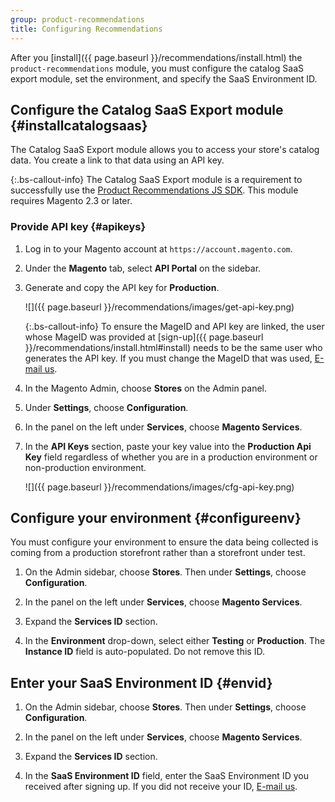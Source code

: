 ```yaml
---
group: product-recommendations
title: Configuring Recommendations
---
```


After you [install]({{ page.baseurl }}/recommendations/install.html) the `product-recommendations` module, you must configure the catalog SaaS export module, set the environment, and specify the SaaS Environment ID.

## Configure the Catalog SaaS Export module {#installcatalogsaas}

The Catalog SaaS Export module allows you to access your store's catalog data. You create a link to that data using an API key.

{:.bs-callout-info}
The Catalog SaaS Export module is a requirement to successfully use the [Product Recommendations JS SDK](https://www.npmjs.com/package/@magento/recommendations-js-sdk). This module requires Magento 2.3 or later.

### Provide API key {#apikeys}

1. Log in to your Magento account at `https://account.magento.com`.

1. Under the **Magento** tab, select **API Portal** on the sidebar.

1. Generate and copy the API key for **Production**.

    ![]({{ page.baseurl }}/recommendations/images/get-api-key.png)

    {:.bs-callout-info}
    To ensure the MageID and API key are linked, the user whose MageID was provided at [sign-up]({{ page.baseurl }}/recommendations/install.html#install) needs to be the same user who generates the API key. If you must change the MageID that was used, <a href="mailto:magento-product-recs-feedback@adobe.com">E-mail us</a>.

1. In the Magento Admin, choose **Stores** on the Admin panel.

1. Under **Settings**, choose **Configuration**.

1. In the panel on the left under **Services**, choose **Magento Services**.

1. In the **API Keys** section, paste your key value into the **Production Api Key** field regardless of whether you are in a production environment or non-production environment.

    ![]({{ page.baseurl }}/recommendations/images/cfg-api-key.png)

## Configure your environment {#configureenv}

You must configure your environment to ensure the data being collected is coming from a production storefront rather than a storefront under test.

1. On the Admin sidebar, choose **Stores**. Then under **Settings**, choose **Configuration**.

1. In the panel on the left under **Services**, choose **Magento Services**.

1. Expand the **Services ID** section.

1. In the **Environment** drop-down, select either **Testing** or **Production**. The **Instance ID** field is auto-populated. Do not remove this ID.

## Enter your SaaS Environment ID {#envid}

1. On the Admin sidebar, choose **Stores**. Then under **Settings**, choose **Configuration**.

1. In the panel on the left under **Services**, choose **Magento Services**.

1. Expand the **Services ID** section.

1. In the **SaaS Environment ID** field, enter the SaaS Environment ID you received after signing up. If you did not receive your ID, <a href="mailto:magento-product-recs-feedback@adobe.com">E-mail us</a>.
